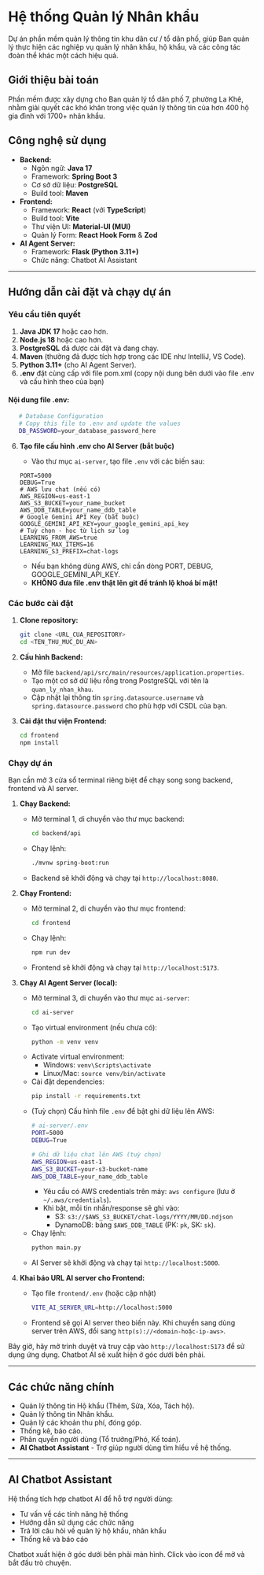 # Hệ thống Quản lý Nhân khẩu

Dự án phần mềm quản lý thông tin khu dân cư / tổ dân phố, giúp Ban quản lý thực hiện các nghiệp vụ quản lý nhân khẩu, hộ khẩu, và các công tác đoàn thể khác một cách hiệu quả.

## Giới thiệu bài toán

Phần mềm được xây dựng cho Ban quản lý tổ dân phố 7, phường La Khê, nhằm giải quyết các khó khăn trong việc quản lý thông tin của hơn 400 hộ gia đình với 1700+ nhân khẩu.

## Công nghệ sử dụng

*   **Backend:**
    *   Ngôn ngữ: **Java 17**
    *   Framework: **Spring Boot 3**
    *   Cơ sở dữ liệu: **PostgreSQL**
    *   Build tool: **Maven**
*   **Frontend:**
    *   Framework: **React** (với **TypeScript**)
    *   Build tool: **Vite**
    *   Thư viện UI: **Material-UI (MUI)**
    *   Quản lý Form: **React Hook Form** & **Zod**
*   **AI Agent Server:**
    *   Framework: **Flask (Python 3.11+)**
    *   Chức năng: Chatbot AI Assistant

---

## Hướng dẫn cài đặt và chạy dự án

### Yêu cầu tiên quyết

1.  **Java JDK 17** hoặc cao hơn.
2.  **Node.js 18** hoặc cao hơn.
3.  **PostgreSQL** đã được cài đặt và đang chạy.
4.  **Maven** (thường đã được tích hợp trong các IDE như IntelliJ, VS Code).
5.  **Python 3.11+** (cho AI Agent Server).
6. **.env** đặt cùng cấp với file pom.xml (copy nội dung bên dưới vào file .env và cấu hình theo của bạn)

#### Nội dung file .env:

 ```bash
    # Database Configuration
    # Copy this file to .env and update the values
    DB_PASSWORD=your_database_password_here
 ```

6.  **Tạo file cấu hình .env cho AI Server (bắt buộc)**
    - Vào thư mục `ai-server`, tạo file `.env` với các biến sau:

    ```env
    PORT=5000
    DEBUG=True
    # AWS lưu chat (nếu có)
    AWS_REGION=us-east-1
    AWS_S3_BUCKET=your_name_bucket
    AWS_DDB_TABLE=your_name_ddb_table
    # Google Gemini API Key (bắt buộc)
    GOOGLE_GEMINI_API_KEY=your_google_gemini_api_key
    # Tuỳ chọn - học từ lịch sử log
    LEARNING_FROM_AWS=true
    LEARNING_MAX_ITEMS=16
    LEARNING_S3_PREFIX=chat-logs
    ```
    - Nếu bạn không dùng AWS, chỉ cần dòng PORT, DEBUG, GOOGLE_GEMINI_API_KEY.
    - **KHÔNG đưa file .env thật lên git để tránh lộ khoá bí mật!**

### Các bước cài đặt

1.  **Clone repository:**
    ```bash
    git clone <URL_CUA_REPOSITORY>
    cd <TEN_THU_MUC_DU_AN>
    ```

2.  **Cấu hình Backend:**
    *   Mở file `backend/api/src/main/resources/application.properties`.
    *   Tạo một cơ sở dữ liệu rỗng trong PostgreSQL với tên là `quan_ly_nhan_khau`.
    *   Cập nhật lại thông tin `spring.datasource.username` và `spring.datasource.password` cho phù hợp với CSDL của bạn.

3.  **Cài đặt thư viện Frontend:**
    ```bash
    cd frontend
    npm install
    ```

### Chạy dự án

Bạn cần mở 3 cửa sổ terminal riêng biệt để chạy song song backend, frontend và AI server.

1.  **Chạy Backend:**
    *   Mở terminal 1, di chuyển vào thư mục backend:
        ```bash
        cd backend/api
        ```
    *   Chạy lệnh:
        ```bash
        ./mvnw spring-boot:run
        ```
    *   Backend sẽ khởi động và chạy tại `http://localhost:8080`.

2.  **Chạy Frontend:**
    *   Mở terminal 2, di chuyển vào thư mục frontend:
        ```bash
        cd frontend
        ```
    *   Chạy lệnh:
        ```bash
        npm run dev
        ```
    *   Frontend sẽ khởi động và chạy tại `http://localhost:5173`.

3.  **Chạy AI Agent Server (local):**
    *   Mở terminal 3, di chuyển vào thư mục `ai-server`:
        ```bash
        cd ai-server
        ```
    *   Tạo virtual environment (nếu chưa có):
        ```bash
        python -m venv venv
        ```
    *   Activate virtual environment:
        - Windows: `venv\Scripts\activate`
        - Linux/Mac: `source venv/bin/activate`
    *   Cài đặt dependencies:
        ```bash
        pip install -r requirements.txt
        ```
    *   (Tuỳ chọn) Cấu hình file `.env` để bật ghi dữ liệu lên AWS:
        ```bash
        # ai-server/.env
        PORT=5000
        DEBUG=True
        
        # Ghi dữ liệu chat lên AWS (tuỳ chọn)
        AWS_REGION=us-east-1
        AWS_S3_BUCKET=your-s3-bucket-name
        AWS_DDB_TABLE=your_name_ddb_table
        ```
        - Yêu cầu có AWS credentials trên máy: `aws configure` (lưu ở `~/.aws/credentials`).
        - Khi bật, mỗi tin nhắn/response sẽ ghi vào:
          - S3: `s3://$AWS_S3_BUCKET/chat-logs/YYYY/MM/DD.ndjson`
          - DynamoDB: bảng `$AWS_DDB_TABLE` (PK: `pk`, SK: `sk`).
    *   Chạy lệnh:
        ```bash
        python main.py
        ```
    *   AI Server sẽ khởi động và chạy tại `http://localhost:5000`.

4.  **Khai báo URL AI server cho Frontend:**
    - Tạo file `frontend/.env` (hoặc cập nhật)
      ```bash
      VITE_AI_SERVER_URL=http://localhost:5000
      ```
    - Frontend sẽ gọi AI server theo biến này. Khi chuyển sang dùng server trên AWS, đổi sang `http(s)://<domain-hoặc-ip-aws>`.

Bây giờ, hãy mở trình duyệt và truy cập vào `http://localhost:5173` để sử dụng ứng dụng. Chatbot AI sẽ xuất hiện ở góc dưới bên phải.

---

## Các chức năng chính

*   Quản lý thông tin Hộ khẩu (Thêm, Sửa, Xóa, Tách hộ).
*   Quản lý thông tin Nhân khẩu.
*   Quản lý các khoản thu phí, đóng góp.
*   Thống kê, báo cáo.
*   Phân quyền người dùng (Tổ trưởng/Phó, Kế toán).
*   **AI Chatbot Assistant** - Trợ giúp người dùng tìm hiểu về hệ thống.

---

## AI Chatbot Assistant

Hệ thống tích hợp chatbot AI để hỗ trợ người dùng:
- Tư vấn về các tính năng hệ thống
- Hướng dẫn sử dụng các chức năng
- Trả lời câu hỏi về quản lý hộ khẩu, nhân khẩu
- Thống kê và báo cáo

Chatbot xuất hiện ở góc dưới bên phải màn hình. Click vào icon để mở và bắt đầu trò chuyện.